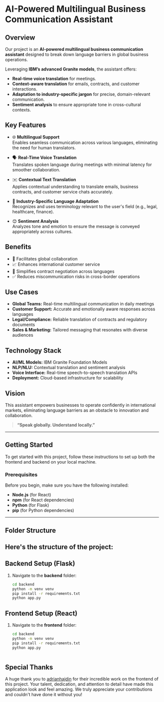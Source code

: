 # AI-Powered Multilingual Business Communication Assistant

## Overview

Our project is an **AI-powered multilingual business communication assistant** designed to break down language barriers in global business operations.

Leveraging **IBM’s advanced Granite models**, the assistant offers:

- **Real-time voice translation** for meetings.
- **Context-aware translation** for emails, contracts, and customer interactions.
- **Adaptation to industry-specific jargon** for precise, domain-relevant communication.
- **Sentiment analysis** to ensure appropriate tone in cross-cultural contexts.

## Key Features

- 🌐 **Multilingual Support**  
  Enables seamless communication across various languages, eliminating the need for human translators.

- 🗣️ **Real-Time Voice Translation**  
  Translates spoken language during meetings with minimal latency for smoother collaboration.

- ✉️ **Contextual Text Translation**  
  Applies contextual understanding to translate emails, business contracts, and customer service chats accurately.

- 🧠 **Industry-Specific Language Adaptation**  
  Recognizes and uses terminology relevant to the user's field (e.g., legal, healthcare, finance).

- 😊 **Sentiment Analysis**  
  Analyzes tone and emotion to ensure the message is conveyed appropriately across cultures.

## Benefits

- 🤝 Facilitates global collaboration
- 📈 Enhances international customer service
- 🧩 Simplifies contract negotiation across languages
- ✅ Reduces miscommunication risks in cross-border operations

## Use Cases

- **Global Teams:** Real-time multilingual communication in daily meetings  
- **Customer Support:** Accurate and emotionally aware responses across languages  
- **Legal/Compliance:** Reliable translation of contracts and regulatory documents  
- **Sales & Marketing:** Tailored messaging that resonates with diverse audiences

## Technology Stack

- **AI/ML Models:** IBM Granite Foundation Models  
- **NLP/NLU:** Contextual translation and sentiment analysis  
- **Voice Interface:** Real-time speech-to-speech translation APIs  
- **Deployment:** Cloud-based infrastructure for scalability

## Vision

This assistant empowers businesses to operate confidently in international markets, eliminating language barriers as an obstacle to innovation and collaboration.

> **“Speak globally. Understand locally.”**

---

## Getting Started

To get started with this project, follow these instructions to set up both the frontend and backend on your local machine.

### Prerequisites

Before you begin, make sure you have the following installed:

- **Node.js** (for React)
- **npm** (for React dependencies)
- **Python** (for Flask)
- **pip** (for Python dependencies)

---

## Folder Structure

Here's the structure of the project:
---
## Backend Setup (Flask)

1. Navigate to the **backend** folder:

   ```bash
   cd backend
   python -m venv venv
   pip install -r requirements.txt
   python app.py
   
## Frontend Setup (React)

1. Navigate to the **frontend** folder:
  
   ```bash
   cd backend
   python -m venv venv
   pip install -r requirements.txt
   python app.py



## Special Thanks

A huge thank you to [adrianhajdin](https://github.com/adrianhajdin) for their incredible work on the frontend of this project. Your talent, dedication, and attention to detail have made this application look and feel amazing. We truly appreciate your contributions and couldn't have done it without you!



